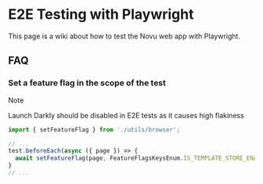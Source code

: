 # E2E Testing with Playwright

This page is a wiki about how to test the Novu web app with Playwright.

## FAQ

### Set a feature flag in the scope of the test

> [!NOTE]
> Launch Darkly should be disabled in E2E tests as it causes high flakiness

```ts
import { setFeatureFlag } from './utils/browser';

// ...
test.beforeEach(async ({ page }) => {
  await setFeatureFlag(page, FeatureFlagsKeysEnum.IS_TEMPLATE_STORE_ENABLED, true);
}
// ...
```
